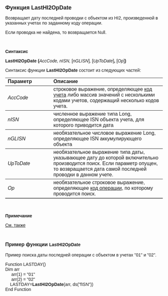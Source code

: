 <html>
<head>
<title>LastHI2OpDate</title>
</head>

<body>

<p><strong><font size="4" face="Arial">Функция LastHI2OpDate</font></strong></p>

<p><font face="Arial">Возвращает дату последней проводки c объектом из 
HI2, произведенной в указанных учетах по заданному коду операции.</font></p>

<p class="label"><font face="Arial">Если проводка не найдена, то 
возвращается Null.</font></p>

<p class="label">&nbsp;</p>

<p class="label"><font face="Arial"><b>Синтаксис</b></font></p>

<p><font face="Arial"><strong>LastHI2OpDate (</strong><em>AccCode, 
nISN, </em>[<em>nGLISN</em>]<i>,
</i>[<em>UpToDate</em>]<strong>,
</strong>[<em>Op</em>]<strong>)</strong></font></p>

<p><font face="Arial">Синтаксис функции <strong>LastHI2OpDate</strong>
состоит из следующих частей:</font></p>

<table border="1" cellPadding="5" cols="2" frame="below" rules="rows">
<TBODY>
  <tr vAlign="top">
    <td class="label" width="29%"><font face="Arial"><b>Параметр</b></font></td>
    <td class="label" width="71%"><font face="Arial"><strong>Описание</strong></font></td>
  </tr>
</TBODY>
  <tr>
    <td width="29%"><font face="Arial"><em>AccCode</em></font></td>
    <td width="71%"><font face="Arial">строковое выражение, 
	определяющее <a href="../../../Defs/Accounting.html">код учета</a>
    либо массив значений с несколькими кодами учетов, содержащий несколько кодов 
	учета.</font></td>
  </tr>
  <tr>
    <td width="29%"><em><font face="Arial">nISN</font></em></td>
    <td width="71%"><font face="Arial">численное выражение типа Long, 
	определяющее ISN объекта учета, для которого приводится дата</font></td>
  </tr>
<tr>
    <td width="29%"><font face="Arial"><em>nGLISN</em></font></td>
    <td width="71%"><font face="Arial">необязательное числовое 
	выражение Long, определяющее ISN аккумулирующего объекта</font></td>
</tr>
  <tr>
    <td width="29%"><font face="Arial"><em>UpToDate</em></font></td>
    <td width="71%"><font face="Arial">необязательное выражение типа 
	даты, указывающее дату до которой включительно производится поиск. Если 
	параметр опущен, то возвращается дата самой последней проводки в данном 
	учете.</font></td>
  </tr>
  <tr>
    <td width="29%"><em><font face="Arial">Op</font></em></td>
    <td width="71%"><font face="Arial">необязательное строковое 
	выражение, определяющее <a href="../../../Defs/Accounting.html">код операции</a>, 
	по которому проводится поиск.</font></td>
  </tr>
</table>

<p class="label">&nbsp;</p>

<p class="label"><font face="Arial"><b>Примечание</b></font></p>

<p class="label"><a href="LastOpDate.html"><font face="Arial">См. также</font></a></p>

<p class="label">&nbsp;</p>

<p><font face="Arial"><strong><font size="3">Пример функции </font>
LastHI2OpDate<br>
<br>
</strong>Пример поиска даты последней операции с объектом в учетах &quot;01&quot; и &quot;02&quot;.</font></p>

<p><font face="Arial">Function LASTDAY() <br>
Dim arr<br>
&nbsp;&nbsp;&nbsp;&nbsp; arr(1) = &quot;01&quot;<br>
&nbsp;&nbsp;&nbsp;&nbsp; arr(2) = &quot;02&quot;<br>
&nbsp;&nbsp;&nbsp; LASTDAY=<strong>LastHI2OpDate</strong>(arr, ds(&quot;fISN&quot;))<br>
End Function<br>
</font></p>
</body>
</html>
